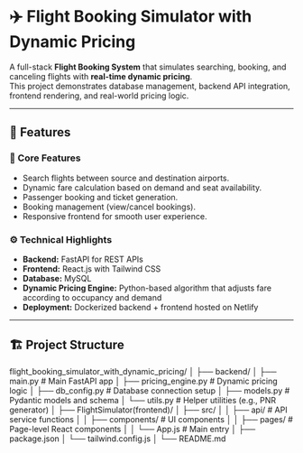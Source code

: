 # ✈️ Flight Booking Simulator with Dynamic Pricing

A full-stack **Flight Booking System** that simulates searching, booking, and canceling flights with **real-time dynamic pricing**.  
This project demonstrates database management, backend API integration, frontend rendering, and real-world pricing logic.

---

## 🚀 Features

### 🧩 Core Features
- Search flights between source and destination airports.
- Dynamic fare calculation based on demand and seat availability.
- Passenger booking and ticket generation.
- Booking management (view/cancel bookings).
- Responsive frontend for smooth user experience.

### ⚙️ Technical Highlights
- **Backend:** FastAPI for REST APIs
- **Frontend:** React.js with Tailwind CSS
- **Database:** MySQL
- **Dynamic Pricing Engine:** Python-based algorithm that adjusts fare according to occupancy and demand
- **Deployment:** Dockerized backend + frontend hosted on Netlify

---

## 🏗️ Project Structure

flight_booking_simulator_with_dynamic_pricing/
│
├── backend/
│ ├── main.py # Main FastAPI app
│ ├── pricing_engine.py # Dynamic pricing logic
│ ├── db_config.py # Database connection setup
│ ├── models.py # Pydantic models and schema
│ └── utils.py # Helper utilities (e.g., PNR generator)
│
├── FlightSimulator(frontend)/
│ ├── src/
│ │ ├── api/ # API service functions
│ │ ├── components/ # UI components
│ │ ├── pages/ # Page-level React components
│ │ └── App.js # Main entry
│ ├── package.json
│ └── tailwind.config.js
│
└── README.md
